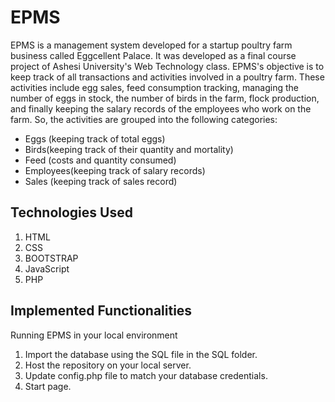 # EPMS
EPMS is a management system developed for a startup poultry farm business called Eggcellent Palace. It was developed as a final course project of Ashesi University's Web Technology class. EPMS's objective is to keep track of all transactions and activities involved in a poultry farm. These activities include egg sales, feed consumption tracking, managing the number of eggs in stock, the number of birds in the farm, flock production, and finally keeping the salary records of the employees who work on the farm. So, the activities are grouped into the following categories:
* Eggs (keeping track of total eggs)
* Birds(keeping track of their quantity and mortality)
* Feed (costs and quantity consumed)
* Employees(keeping track of salary records)
* Sales (keeping track of sales record)

## Technologies Used
1. HTML
2. CSS
3. BOOTSTRAP
4. JavaScript
5. PHP

## Implemented Functionalities

Running EPMS in your local environment
1. Import the database using the SQL file in the SQL folder.
2. Host the repository on your local server.
3. Update config.php file to match your database credentials.
4. Start page.
